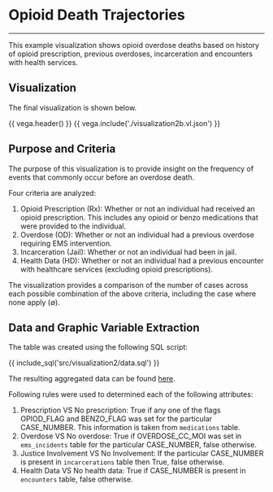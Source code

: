 # Opioid Death Trajectories
---------------------------

This example visualization shows opioid overdose deaths based on history of opioid prescription, previous overdoses, incarceration and encounters with health services.

## Visualization

The final visualization is shown below.  

{{ vega.header() }}
{{ vega.include('./visualization2b.vl.json') }}

## Purpose and Criteria

The purpose of this visualization is to provide insight on the frequency of events that commonly occur before an overdose death.

Four criteria are analyzed:

1. Opioid Prescription (Rx): Whether or not an individual had received an opioid prescription. This includes any opioid or benzo medications that were provided to the individual.
2. Overdose (OD): Whether or not an individual had a previous overdose requiring EMS intervention. 
3. Incarceration (Jail): Whether or not an individual had been in jail.
4. Health Data (HD): Whether or not an individual had a previous encounter with healthcare services (excluding opioid prescriptions).

The visualization provides a comparison of the number of cases across each possible combination of the above criteria, including the case where none apply (∅).

## Data and Graphic Variable Extraction

The table was created using the following SQL script:

{{ include_sql('src/visualization2/data.sql') }}

The resulting aggregated data can be found [here](../data/visualization2/data.csv).

Following rules were used to determined each of the following attributes:

1. Prescription VS No prescription: True if any one of the flags OPIOD_FLAG and BENZO_FLAG was set for the particular CASE_NUMBER. This information is taken from `medications` table.
2. Overdose VS No overdose: True if OVERDOSE_CC_MOI was set in `ems_incidents` table for the particular CASE_NUMBER, false otherwise.
3. Justice Involvement VS No Involvement: If the particular CASE_NUMBER is present in `incarcerations` table then True, false otherwise.
4. Health Data VS No health data: True if CASE_NUMBER is present in `encounters` table, false otherwise.